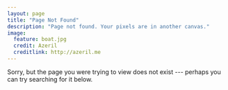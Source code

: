 ```yaml
---
layout: page
title: "Page Not Found"
description: "Page not found. Your pixels are in another canvas."  
image:
  feature: boat.jpg
  credit: Azeril  
  creditlink: http://azeril.me  
---  
```


Sorry, but the page you were trying to view does not exist --- perhaps you can try searching for it below.

<script type="text/javascript">
  var GOOG_FIXURL_LANG = 'en';
  var GOOG_FIXURL_SITE = '{{ site.url }}'
</script>
<script type="text/javascript"
  src="http://linkhelp.clients.google.com/tbproxy/lh/wm/fixurl.js">
</script>